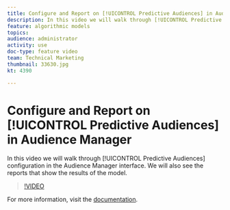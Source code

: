 ```yaml
---
title: Configure and Report on [!UICONTROL Predictive Audiences] in Audience Manager
description: In this video we will walk through [!UICONTROL Predictive Audiences] configuration in the Audience Manager interface. We will also see the reports that show the results of the model.
feature: algorithmic models
topics: 
audience: administrator
activity: use
doc-type: feature video
team: Technical Marketing
thumbnail: 33630.jpg
kt: 4390

---
```


# Configure and Report on [!UICONTROL Predictive Audiences] in Audience Manager

In this video we will walk through [!UICONTROL Predictive Audiences] configuration in the Audience Manager interface. We will also see the reports that show the results of the model.

>[!VIDEO](https://video.tv.adobe.com/v/33630/?quality=12)

For more information, visit the [documentation](https://docs.adobe.com/content/help/en/audience-manager/user-guide/features/algorithmic-models/predictive-audiences/predictive-audiences.html).
